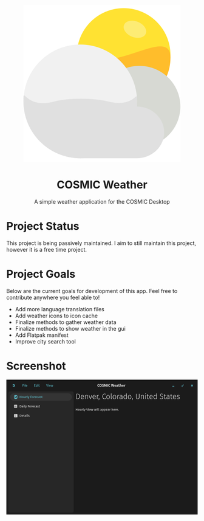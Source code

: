<div align="center">
  <img src="res/icons/hicolor/scalable/apps/com.jwestall.CosmicWeather.svg">
  <h1>COSMIC Weather</h1>
  <p>A simple weather application for the COSMIC Desktop</p>
</div>

# Project Status

This project is being passively maintained. I aim to still maintain this project, however it is a free time project.

# Project Goals

Below are the current goals for development of this app. Feel free to contribute anywhere you feel able to!

- Add more language translation files
- Add weather icons to icon cache
- Finalize methods to gather weather data
- Finalize methods to show weather in the gui
- Add Flatpak manifest
- Improve city search tool

# Screenshot

![Screenshot](screenshots/pre-release.png)

